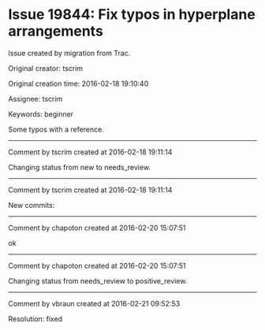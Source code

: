 # Issue 19844: Fix typos in hyperplane arrangements

Issue created by migration from Trac.

Original creator: tscrim

Original creation time: 2016-02-18 19:10:40

Assignee: tscrim

Keywords: beginner

Some typos with a reference.


---

Comment by tscrim created at 2016-02-18 19:11:14

Changing status from new to needs_review.


---

Comment by tscrim created at 2016-02-18 19:11:14

New commits:


---

Comment by chapoton created at 2016-02-20 15:07:51

ok


---

Comment by chapoton created at 2016-02-20 15:07:51

Changing status from needs_review to positive_review.


---

Comment by vbraun created at 2016-02-21 09:52:53

Resolution: fixed
